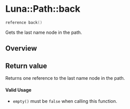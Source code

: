 # Luna::Path::back

```c++
reference back()
```

Gets the last name node in the path. 

## Overview


## Return value
Returns one reference to the last name node in the path. 

#### Valid Usage
* `empty()` must be `false` when calling this function. 

